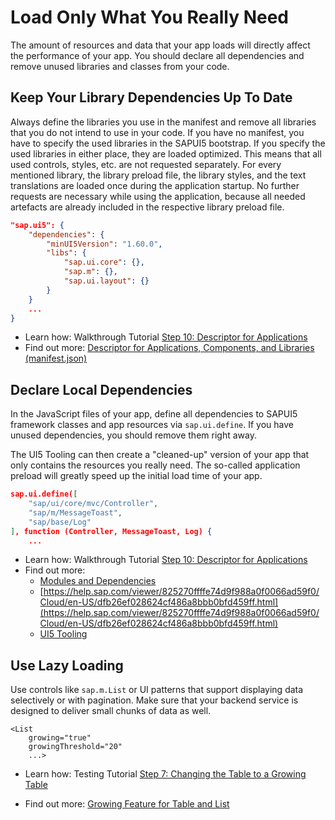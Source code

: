 <!-- loioe8fca3e4c68a4f289660299d806ba99e -->

# Load Only What You Really Need

The amount of resources and data that your app loads will directly affect the performance of your app. You should declare all dependencies and remove unused libraries and classes from your code.



<a name="loioe8fca3e4c68a4f289660299d806ba99e__section_dvs_cvy_yfb"/>

## Keep Your Library Dependencies Up To Date

Always define the libraries you use in the manifest and remove all libraries that you do not intend to use in your code. If you have no manifest, you have to specify the used libraries in the SAPUI5 bootstrap. If you specify the used libraries in either place, they are loaded optimized. This means that all used controls, styles, etc. are not requested separately. For every mentioned library, the library preload file, the library styles, and the text translations are loaded once during the application startup. No further requests are necessary while using the application, because all needed artefacts are already included in the respective library preload file.

```json
"sap.ui5": {
	"dependencies": {
		"minUI5Version": "1.60.0",
		"libs": {
			"sap.ui.core": {},
			"sap.m": {},
			"sap.ui.layout": {}
		}
	}
	...
}
```

-   Learn how: Walkthrough Tutorial [Step 10: Descriptor for Applications](step-10-descriptor-for-applications-8f93bf2.md)
-   Find out more: [Descriptor for Applications, Components, and Libraries \(manifest.json\)](../04_Essentials/descriptor-for-applications-components-and-libraries-manifest-json-be0cf40.md)



<a name="loioe8fca3e4c68a4f289660299d806ba99e__section_pxb_zvy_yfb"/>

## Declare Local Dependencies

In the JavaScript files of your app, define all dependencies to SAPUI5 framework classes and app resources via `sap.ui.define`. If you have unused dependencies, you should remove them right away.

The UI5 Tooling can then create a "cleaned-up" version of your app that only contains the resources you really need. The so-called application preload will greatly speed up the initial load time of your app.

```json
sap.ui.define([
	"sap/ui/core/mvc/Controller",
	"sap/m/MessageToast",
	"sap/base/Log"
], function (Controller, MessageToast, Log) {
	...
```

-   Learn how: Walkthrough Tutorial [Step 10: Descriptor for Applications](step-10-descriptor-for-applications-8f93bf2.md)
-   Find out more:
    -   [Modules and Dependencies](../04_Essentials/modules-and-dependencies-91f23a7.md)
    -   [https://help.sap.com/viewer/825270ffffe74d9f988a0f0066ad59f0/Cloud/en-US/dfb26ef028624cf486a8bbb0bfd459ff.html](https://help.sap.com/viewer/825270ffffe74d9f988a0f0066ad59f0/Cloud/en-US/dfb26ef028624cf486a8bbb0bfd459ff.html)
    -   [UI5 Tooling](https://sap.github.io/ui5-tooling/)




<a name="loioe8fca3e4c68a4f289660299d806ba99e__section_s3g_5yy_yfb"/>

## Use Lazy Loading

Use controls like `sap.m.List` or UI patterns that support displaying data selectively or with pagination. Make sure that your backend service is designed to deliver small chunks of data as well.

```
<List
	growing="true"
	growingThreshold="20"
	...>
```

-   Learn how: Testing Tutorial [Step 7: Changing the Table to a Growing Table](step-7-changing-the-table-to-a-growing-table-016e0d4.md)

-   Find out more: [Growing Feature for Table and List](../10_More_About_Controls/growing-feature-for-table-and-list-9164ba7.md)


